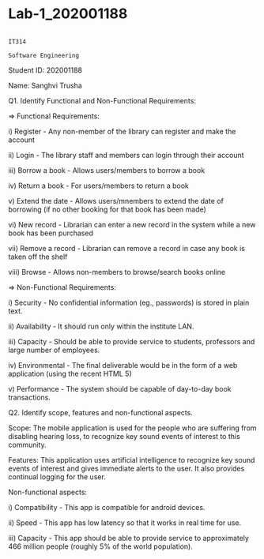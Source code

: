 # Lab-1_202001188
                                                                              IT314
                                                                       Software Engineering



Student ID: 202001188


Name: Sanghvi Trusha 


Q1. Identify Functional and Non-Functional Requirements: 


=> Functional Requirements: 


i) Register - Any non-member of the library can register and make the account 

ii) Login - The library staff and members can login through their account

iii) Borrow a book - Allows users/members to borrow a book 

iv) Return a book - For users/members to return a book 

v) Extend the date - Allows users/mnembers to extend the date of borrowing (if no other booking for that book has been made) 

vi) New record - Librarian can enter a new record in the system while a new book has been purchased 

vii) Remove a record - Librarian can remove a record in case any book is taken off the shelf 

viii) Browse - Allows non-members to browse/search books online 

 

=> Non-Functional Requirements: 

i) Security - No confidential information (eg., passwords) is stored in plain text. 

ii) Availability - It should run only within the institute LAN. 

iii) Capacity - Should be able to provide service to students, professors and large number of employees. 

iv) Environmental - The final deliverable would be in the form of a web application (using the recent HTML 5) 

v) Performance - The system should be capable of day-to-day book transactions. 


Q2. Identify scope, features and non-functional aspects. 

Scope: The mobile application is used for the people who are suffering from disabling hearing loss, to recognize key sound events of interest to this community. 

Features: This application uses artificial intelligence to recognize key sound events of interest and gives immediate alerts to the user. It also provides continual logging for the user. 

Non-functional aspects: 

i) Compatibility - This app is compatible for android devices. 

ii) Speed - This app has low latency so that it works in real time for use. 

iii) Capacity - This app should be able to provide service to approximately 466 million people (roughly 5% of the world population). 

